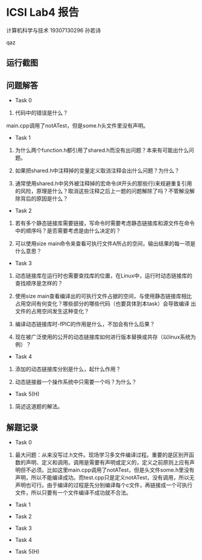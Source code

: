 # ICSⅠ Lab4 报告

计算机科学与技术
19307130296
孙若诗

qaz

## 运行截图

## 问题解答

* Task 0

1. 代码中的错误是什么？

main.cpp调用了notATest，但是some.h头文件里没有声明。

* Task 1

1. 为什么两个function.h都引⽤了shared.h⽽没有出问题？本来有可能出什么问题。

2. 如果把shared.h中注释掉的变量定义取消注释会出什么问题？为什么？

3. 通常使⽤shared.h中另外被注释掉的宏命令(#开头的那些⾏)来规避重复引⽤的⻛险，原理是什么？取消这些注释之后上⼀题的问题解除了吗？不管解没解
除背后的原因是什么？

* Task 2

1. 若有多个静态链接库需要链接，写命令时需要考虑静态链接库和源⽂件在命令中的顺序吗？是否需要考虑是由什么决定的？

2. 可以使⽤size main命令来查看可执⾏⽂件A所占的空间，输出结果的每⼀项是什么意思？

* Task 3

1. 动态链接库在运⾏时也需要查找库的位置，在Linux中，运⾏时动态链接库的查找顺序是怎样的？

2. 使⽤size main查看编译出的可执⾏⽂件占据的空间，与使⽤静态链接库相⽐占⽤空间有何变化？哪些部分的哪些代码（也要具体到本task）会导致编译
出⽂件的占⽤空间发⽣这种变化？

3. 编译动态链接库时-fPIC的作⽤是什么，不加会有什么后果？

4. 现在被⼴泛使⽤的公开的动态链接库如何进⾏版本替换或共存（以linux系统为例）？

* Task 4

1. 添加的动态链接库分别是什么，起什么作⽤？

2. 动态链接器⼀个操作系统中只需要⼀个吗？为什么？

* Task 5(H)

1. 简述这道题的解法。

## 解题记录

* Task 0

1. 最大问题：从来没写过.h文件。现场学习多文件编译过程。重要的是区别开函数的声明、定义和调用。调用是需要有声明或定义的，定义之前原则上应有声明但不必须。比如这里main.cpp调用了notATest，但是头文件some.h里没有声明，所以不能编译成功。而test.cpp只是定义notATest，没有调用，所以无声明也可行。由于编译的过程是先分别编译每个c文件，再链接成一个可执行文件，所以只要有一个文件编译不成功就不合法。

* Task 1

* Task 2

* Task 3

* Task 4

* Task 5(H)
